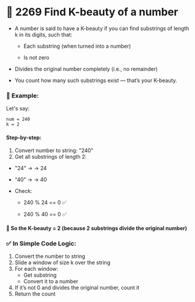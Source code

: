 # 🧠 2269 Find K-beauty of a number

- A number is said to have a K-beauty if you can find substrings of length k in its digits, such that:

  - Each substring (when turned into a number)

  - Is not zero

- Divides the original number completely (i.e., no remainder)

- You count how many such substrings exist — that’s your K-beauty.

### 🔢 Example:

Let's say:
```
num = 240
k = 2
```

#### Step-by-step:

1. Convert number to string: "240"
2. Get all substrings of length 2:
  - "24" → → 24

  - "40" → → 40

  - Check:

    - 240 % 24 == 0 ✅

    - 240 % 40 == 0 ✅

#### 🎯 So the K-beauty = 2 (because 2 substrings divide the original number)

### ✅ In Simple Code Logic:

1. Convert the number to string
2. Slide a window of size k over the string
3. For each window:
    - Get substring
    - Convert it to a number
4. If it’s not 0 and divides the original number, count it
5. Return the count

